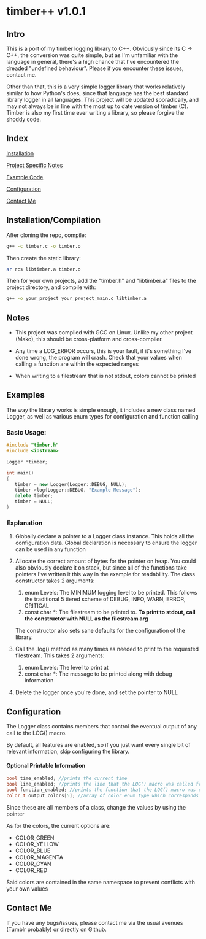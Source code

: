 # timber++ v1.0.1
 
 ## Intro
 
This is a port of my timber logging library to C++. Obviously since its C -> C++, the conversion was quite simple, but as I'm unfamiliar with the language in general, there's a high chance that I've encountered the dreaded "undefined behaviour". Please if you encounter these issues, contact me.

Other than that, this is a very simple logger library that works relatively similar to how Python's does, since that language has the best standard library logger in all languages. This project will be updated sporadically, and may not always be in line with the most up to date version of timber (C). Timber is also my first time ever writing a library, so please forgive the shoddy code.
 
 ## Index
 
 [Installation](#installation-compilation)
 
 [Project Specific Notes](#notes)
 
 [Example Code](#examples)
 
 [Configuration](#configuration)
 
 [Contact Me](#contact-me)
 
 ## Installation/Compilation
 
 After cloning the repo, compile:
 ```sh
 g++ -c timber.c -o timber.o
 ```
 
 Then create the static library:
 ```sh 
 ar rcs libtimber.a timber.o 
 ```
 
 Then for your own projects, add the "timber.h" and "libtimber.a" files to the project directory, and compile with:
 ```sh 
 g++ -o your_project your_project_main.c libtimber.a
 ```
 
 ## Notes
 
 - This project was compiled with GCC on Linux. Unlike my other project (Mako), this should be cross-platform and cross-compiler.
  
 - Any time a LOG_ERROR occurs, this is your fault, if it's something I've done wrong, the program will crash. Check that your values when calling a function are within the expected ranges
 
 - When writing to a filestream that is not stdout, colors cannot be printed
 
 ## Examples
 
 The way the library works is simple enough, it includes a new class named Logger, as well as various enum types for configuration and function calling
 
 ### Basic Usage:
 
 ```cpp
 #include "timber.h"
 #include <iostream>

 Logger *timber;
 
 int main()
 {
    timber = new Logger(Logger::DEBUG, NULL);
    timber->log(Logger::DEBUG, "Example Message");
    delete timber;
    timber = NULL;
 }
 ```
 
 ### Explanation
 
 1. Globally declare a pointer to a Logger class instance. This holds all the configuration data. Global declaration is necessary to ensure the logger can be used in any function
 
 2. Allocate the correct amount of bytes for the pointer on heap. You could also obviously declare it on stack, but since all of the functions take pointers I've written it this way in the example for readability. The class constructor takes 2 arguments:
    1. enum Levels: The MINIMUM logging level to be printed. This follows the traditional 5 tiered scheme of DEBUG, INFO, WARN, ERROR, CRITICAL
    2. const char *: The filestream to be printed to. **To print to stdout, call the constructor with NULL as the filestream arg**
    
    The constructor also sets sane defaults for the configuration of the library.
 
 3. Call the .log() method as many times as needed to print to the requested filestream. This takes 2 arguments:
 	1. enum Levels: The level to print at
 	2. const char *: The message to be printed along with debug information
 
 4. Delete the logger once you're done, and set the pointer to NULL
 
 ## Configuration
 
 The Logger class contains members that control the eventual output of any call to the LOG() macro.
 
 By default, all features are enabled, so if you just want every single bit of relevant information, skip configuring the library.
 
 #### Optional Printable Information
 ```cpp
 bool time_enabled; //prints the current time
 bool line_enabled; //prints the line that the LOG() macro was called from
 bool function_enabled; //prints the function that the LOG() macro was called from
 color_t output_colors[5]; //array of color enum type which corresponds to the debug levels
 ```
 
 Since these are all members of a class, change the values by using the pointer
 
 As for the colors, the current options are:
 - COLOR_GREEN
 - COLOR_YELLOW
 - COLOR_BLUE
 - COLOR_MAGENTA
 - COLOR_CYAN
 - COLOR_RED
 
 Said colors are contained in the same namespace to prevent conflicts with your own values
 
 ## Contact Me
 
 If you have any bugs/issues, please contact me via the usual avenues (Tumblr probably) or directly on Github.
